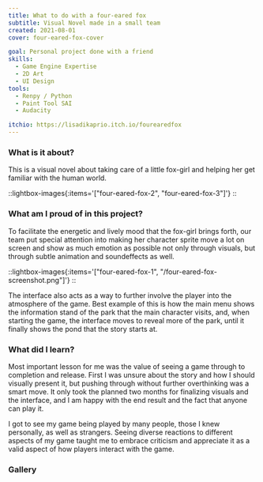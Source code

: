 ```yaml
---
title: What to do with a four-eared fox
subtitle: Visual Novel made in a small team
created: 2021-08-01
cover: four-eared-fox-cover

goal: Personal project done with a friend
skills:
  - Game Engine Expertise
  - 2D Art
  - UI Design
tools:
  - Renpy / Python
  - Paint Tool SAI
  - Audacity

itchio: https://lisadikaprio.itch.io/fourearedfox
---
```


### What is it about?

This is a visual novel about taking care of a little fox-girl and helping her get familiar with the human world.

::lightbox-images{:items='["four-eared-fox-2", "four-eared-fox-3"]'}
::

### What am I proud of in this project?

To facilitate the energetic and lively mood that the fox-girl brings forth, our team put special attention into making her character sprite move a lot on screen and show as much emotion as possible not only through visuals, but through subtle animation and soundeffects as well.

::lightbox-images{:items='["four-eared-fox-1", "/four-eared-fox-screenshot.png"]'}
::

The interface also acts as a way to further involve the player into the atmosphere of the game. Best example of this is how the main menu shows the information stand of the park that the main character visits, and, when starting the game, the interface moves to reveal more of the park, until it finally shows the pond that the story starts at.

### What did I learn?

Most important lesson for me was the value of seeing a game through to completion and release. First I was unsure about the story and how I should visually present it, but pushing through without further overthinking was a smart move. It only took the planned two months for finalizing visuals and the interface, and I am happy with the end result and the fact that anyone can play it.

I got to see my game being played by many people, those I knew personally, as well as strangers. Seeing diverse reactions to different aspects of my game taught me to embrace criticism and appreciate it as a valid aspect of how players interact with the game.

### Gallery